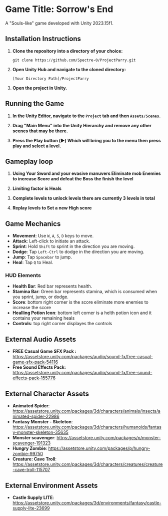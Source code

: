 # Game Title: Sorrow's End

A "Souls-like" game developed with Unity 2023.15f1.

## Installation Instructions

1. **Clone the repository into a directory of your choice:**

    ```
    git clone https://github.com/Spectre-0/ProjectParry.git
    ```

2. **Open Unity Hub and navigate to the cloned directory:**

    ```
    [Your Directory Path]/ProjectParry
    ```

3. **Open the project in Unity.**

## Running the Game

1. **In the Unity Editor, navigate to the `Project` tab and then `Assets/Scenes`.**
   
2. **Drag "Main Menu" into the Unity Hierarchy and remove any other scenes that may be there.**
  
3. **Press the Play button (▶️) Which will bring you to the menu then press play and select a level.**

## Gameplay loop

1. **Using Your Sword and your evasive  manuvers Eliminate mob Enemies to increase Score and defeat the Boss the finish the level**
   
2. **Limiting factor is Heals**
  
3. **Complete levels to unlock levels there are currently 3 levels in total**

3. **Replay levels to Set a new High score**




## Game Mechanics

- **Movement**: Use `W`, `A`, `S`, `D` keys to move.
- **Attack**: Left-click to initiate an attack.
- **Sprint**: Hold `Shift` to sprint in the direction you are moving.
- **Dodge**: Tap `Left-Ctrl` to dodge in the direction you are moving.
- **Jump**: Tap `Spacebar` to jump.
- **Heal**: Tap `Q` to Heal.
### HUD Elements

- **Health Bar**: Red bar represents health.
- **Stamina Bar**: Green bar represents stamina, which is consumed when you sprint, jump, or dodge.
- **Score**: bottom right corner is the score eliminate more enemies to increase the score
- **Healling Potion Icon**: bottom left corner is a helth potion icon and it contains your remaining heals
- **Controls**: top right corner displayes the controls

## External Audio Assets 
- **FREE Casual Game SFX Pack :** https://assetstore.unity.com/packages/audio/sound-fx/free-casual-game-sfx-pack-54116
- **Free Sound Effects Pack:** https://assetstore.unity.com/packages/audio/sound-fx/free-sound-effects-pack-155776

## External Character Assets 
- **Animated Spider**: https://assetstore.unity.com/packages/3d/characters/animals/insects/animated-spider-22986
- **Fantasy Monster - Skeleton**: https://assetstore.unity.com/packages/3d/characters/humanoids/fantasy-monster-skeleton-35635
- **Monster scavenger**: https://assetstore.unity.com/packages/p/monster-scavenger-191323
- **Hungry Zombie**: https://assetstore.unity.com/packages/p/hungry-zombie-99750
- **Creature: Cave Troll**: https://assetstore.unity.com/packages/3d/characters/creatures/creature-cave-troll-115707


## External Environment Assets 
- **Castle Supply LITE**: https://assetstore.unity.com/packages/3d/environments/fantasy/castle-supply-lite-23699

